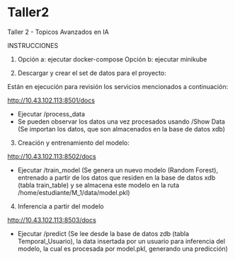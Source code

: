 # Taller2
Taller 2 - Topicos Avanzados en IA

INSTRUCCIONES
1. Opción a: ejecutar docker-compose
   Opción b: ejecutar minikube

2. Descargar y crear el set de datos para el proyecto:

Están en ejecución para revisión los servicios mencionados a continuación:

http://10.43.102.113:8501/docs 
 - Ejecutar /process_data
 - Se pueden observar los datos una vez procesados usando /Show Data
 (Se importan los datos, que son almacenados en la base de datos xdb)

3. Creación y entrenamiento del modelo:

http://10.43.102.113:8502/docs
 - Ejecutar /train_model
 (Se genera un nuevo modelo (Random Forest), entrenado a partir de los datos que residen en la base de datos xdb (tabla train_table) y se almacena este modelo en la ruta /home/estudiante/M_1/data/model.pkl)

4. Inferencia a partir del modelo

http://10.43.102.113:8503/docs
  - Ejecutar /predict
 (Se lee desde la base de datos zdb (tabla Temporal_Usuario), la data insertada por un usuario para inferencia del modelo, la cual es  procesada por model.pkl, generando una predicción)
